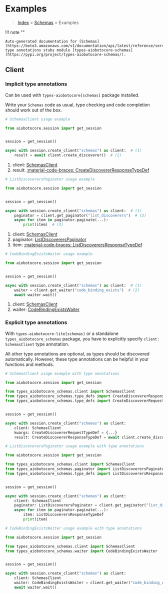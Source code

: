 # Examples

> [Index](../README.md) > [Schemas](./README.md) > Examples

!!! note ""

    Auto-generated documentation for [Schemas](https://boto3.amazonaws.com/v1/documentation/api/latest/reference/services/schemas.html#schemas)
    type annotations stubs module [types-aiobotocore-schemas](https://pypi.org/project/types-aiobotocore-schemas/).

## Client

### Implicit type annotations

Can be used with `types-aiobotocore[schemas]` package installed.

Write your `Schemas` code as usual,
type checking and code completion should work out of the box.



```python
# SchemasClient usage example

from aiobotocore.session import get_session


session = get_session()

async with session.create_client("schemas") as client:  # (1)
    result = await client.create_discoverer()  # (2)
```

1. client: [SchemasClient](./client.md)
2. result: [:material-code-braces: CreateDiscovererResponseTypeDef](./type_defs.md#creatediscovererresponsetypedef) 



```python
# ListDiscoverersPaginator usage example

from aiobotocore.session import get_session


session = get_session()

async with session.create_client("schemas") as client:  # (1)
    paginator = client.get_paginator("list_discoverers")  # (2)
    async for item in paginator.paginate(...):
        print(item)  # (3)
```

1. client: [SchemasClient](./client.md)
2. paginator: [ListDiscoverersPaginator](./paginators.md#listdiscovererspaginator)
3. item: [:material-code-braces: ListDiscoverersResponseTypeDef](./type_defs.md#listdiscoverersresponsetypedef) 



```python
# CodeBindingExistsWaiter usage example

from aiobotocore.session import get_session


session = get_session()

async with session.create_client("schemas") as client:  # (1)
    waiter = client.get_waiter("code_binding_exists")  # (2)
    await waiter.wait()
```

1. client: [SchemasClient](./client.md)
2. waiter: [CodeBindingExistsWaiter](./waiters.md#codebindingexistswaiter)


### Explicit type annotations

With `types-aiobotocore-lite[schemas]`
or a standalone `types_aiobotocore_schemas` package, you have to explicitly specify
`client: SchemasClient` type annotation.

All other type annotations are optional, as types should be discovered automatically.
However, these type annotations can be helpful in your functions and methods.


```python
# SchemasClient usage example with type annotations

from aiobotocore.session import get_session

from types_aiobotocore_schemas.client import SchemasClient
from types_aiobotocore_schemas.type_defs import CreateDiscovererResponseTypeDef
from types_aiobotocore_schemas.type_defs import CreateDiscovererRequestTypeDef


session = get_session()

async with session.create_client("schemas") as client:
    client: SchemasClient
    kwargs: CreateDiscovererRequestTypeDef = {...}
    result: CreateDiscovererResponseTypeDef = await client.create_discoverer(**kwargs)
```



```python
# ListDiscoverersPaginator usage example with type annotations

from aiobotocore.session import get_session

from types_aiobotocore_schemas.client import SchemasClient
from types_aiobotocore_schemas.paginator import ListDiscoverersPaginator
from types_aiobotocore_schemas.type_defs import ListDiscoverersResponseTypeDef


session = get_session()

async with session.create_client("schemas") as client:
    client: SchemasClient
    paginator: ListDiscoverersPaginator = client.get_paginator("list_discoverers")
    async for item in paginator.paginate(...):
        item: ListDiscoverersResponseTypeDef
        print(item)
```



```python
# CodeBindingExistsWaiter usage example with type annotations

from aiobotocore.session import get_session

from types_aiobotocore_schemas.client import SchemasClient
from types_aiobotocore_schemas.waiter import CodeBindingExistsWaiter


session = get_session()

async with session.create_client("schemas") as client:
    client: SchemasClient
    waiter: CodeBindingExistsWaiter = client.get_waiter("code_binding_exists")
    await waiter.wait()
```
